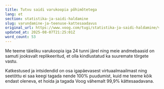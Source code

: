 ```yaml
---
title: Tutvu saidi varukoopia põhimõtetega
lang: et
section: statistika-ja-saidi-haldamine
slug: varundamine-ja-teenuse-kattesaadavus
original_url: https://www.voog.com/tugi/statistika-ja-saidi-haldamine/varundamine-ja-teenuse-kattesaadavus
updated_at: 2025-08-07T21:25:01Z
word_count: 53
---
```

Me teeme täieliku varukoopia iga 24 tunni järel ning meie andmebaasid on samuti jooksvalt replikeeritud, et olla kindlustatud ka suuremate tõrgete vastu.  
  
Katkestused ja intsidendid on osa igapäevasest virtuaalmaailmast ning seetõttu ei saa keegi tagada nende 100% puudumist, kuid me teeme kõik endast oleneva, et hoida ja tagada Voog vähemalt 99,9% kättesaadavana.
